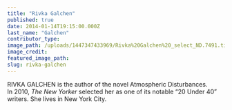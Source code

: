 ```yaml
---
title: "Rivka Galchen"
published: true
date: 2014-01-14T19:15:00.000Z
last_name: "Galchen"
contributor_type:
image_path: /uploads/1447347433969/Rivka%20Galchen%20_select_ND.7491.tif
image_credit:
featured_image_path:
slug: rivka-galchen
---
```


RIVKA GALCHEN is the author of the novel Atmospheric Disturbances. In 2010, _The New Yorker_ selected her as one of its notable “20 Under 40” writers. She lives in New York City.

